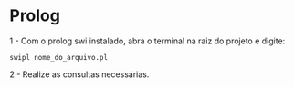 # Prolog

1 - Com o prolog swi instalado, abra o terminal na raiz do projeto e digite:

```swipl nome_do_arquivo.pl ```

2 - Realize as consultas necessárias.
